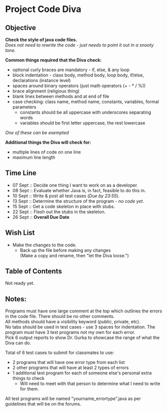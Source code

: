 # Project Code Diva

## Objective
**Check the style of java code files.**  
_Does not need to rewrite the code - just needs to point it out in a snooty tone._

**Common things required that the Diva check:**
* optional curly braces are mandatory - if, else, & any loop
* block indentation - class body, method body, loop body, if/else, declarations (instance level)
* spaces around binary operators (just math operators (+ - * / %))
* brace alignment (religious thing)
* blank lines between methods and at end of file
* case checking: class name, method name, constants, variables, formal parameters
	* constants should be all uppercase with underscores separating words
	* variables should be first letter uppercase, the rest lowercase  

_One of these can be exempted_

**Additional things the Diva will check for:**
* multiple lines of code on one line
* maximum line length

## Time Line
* 07 Sept :: Decide one thing I want to work on as a developer.
* 08 Sept :: Evaluate whether Java is, in fact, feasible to do this in.
* 10 Sept :: Write & post all test cases (_Due by 23:55_).
* 13 Sept :: Determine the structure of the program - _no code yet_.
* 15 Sept :: Get a code skeleton in place with stubs.
* 22 Sept :: Flesh out the stubs in the skeleton.  
* 26 Sept :: **Overall Due Date**

## Wish List
* Make the changes to the code.
    * Back up the file before making any changes  
    (Make a copy and rename, then "let the Diva loose.")

## Table of Contents
Not ready yet.

## Notes:
Programs must have one large comment at the top which outlines the errors in the
code file. There should be no other comments.  
All methods should have a visibility keyword (public, private, etc).  
No tabs should be used in test cases - use 3 spaces for indentation.
The program must have 3 test programs not my own for each error.  
Pick 6 output reports to show Dr. Gurka to showcase the range of what the Diva can do.  

Total of 6 test cases to submit for classmates to use:
* 2 programs that will have one error type from each list  
* 2 other programs that will have at least 2 types of errors  
* 1 additional test program for each of someone else's personal extra things to check
    * Will need to meet with that person to determine what I need to write for them.

All test programs will be named "yourname_errortype".java as per guidelines that will be on the forums.
